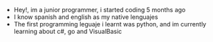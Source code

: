 - Hey!, im a junior programmer, i started coding 5 months ago
- I know spanish and english as my native lenguajes 
- The first programming leguaje i learnt was python, and im currently learning about c#, go and VisualBasic

<!---
Shady-World/Shady-World is a ✨ special ✨ repository because its `README.md` (this file) appears on your GitHub profile.
You can click the Preview link to take a look at your changes.
--->
